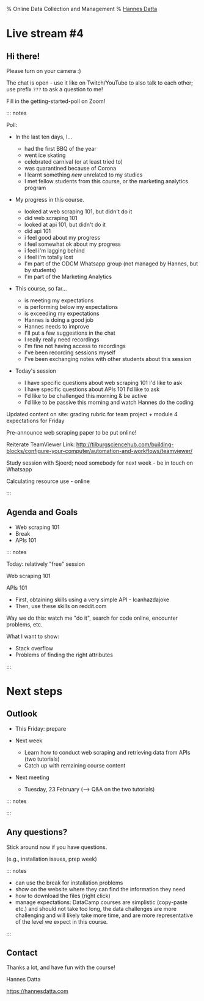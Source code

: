 % Online Data Collection and Management
% [Hannes Datta](https://hannesdatta.com)

# Live stream #4

## Hi there!

Please turn on your camera :)

The chat is open - use it like on Twitch/YouTube to also talk to each other; use prefix `???` to ask a question to me!

Fill in the getting-started-poll on Zoom!

::: notes

Poll:

- In the last ten days, I...
  - had the first BBQ of the year
  - went ice skating
  - celebrated carnival (or at least tried to)
  - was quarantined because of Corona
  - I learnt something *new* unrelated to my studies
  - I met fellow students from this course, or the marketing analytics program

- My progress in this course.
  - looked at web scraping 101, but didn't do it
  - did web scraping 101
  - looked at api 101, but didn't do it
  - did api 101
  - i feel good about my progress
  - i feel somewhat ok about my progress
  - i feel i'm lagging behind
  - i feel i'm totally lost
  - I'm part of the ODCM Whatsapp group (not managed by Hannes, but by students)
  - I'm part of the Marketing Analytics

- This course, so far...
  - is meeting my expectations
  - is performing below my expectations
  - is exceeding my expectations
  - Hannes is doing a good job
  - Hannes needs to improve
  - I'll put a few suggestions in the chat
  - I really really need recordings
  - I'm fine not having access to recordings
  - I've been recording sessions myself
  - I've been exchanging notes with other students about this session

- Today's session
  - I have specific questions about web scraping 101 I'd like to ask
  - I have specific questions about APIs 101 I'd like to ask
  - I'd like to be challenged this morning & be active
  - I'd like to be passive this morning and watch Hannes do the coding

Updated content on site: grading rubric for team project + module 4 expectations for Friday

Pre-announce web scraping paper to be put online!

Reiterate TeamViewer Link: http://tilburgsciencehub.com/building-blocks/configure-your-computer/automation-and-workflows/teamviewer/

Study session with Sjoerd; need somebody for next week - be in touch on Whatsapp

Calculating resource use - online

:::


## Agenda and Goals

- Web scraping 101
- Break
- APIs 101

::: notes

Today: relatively "free" session

Web scraping 101

APIs 101
- First, obtaining skills using a very simple API - Icanhazdajoke
- Then, use these skills on reddit.com


Way we do this: watch me "do it", search for code online, encounter problems, etc.

What I want to show:

- Stack overflow
- Problems of finding the right attributes


:::


# Next steps

## Outlook

- This Friday: prepare

- Next week
  - Learn how to conduct web scraping and retrieving data from APIs (two tutorials)
  - Catch up with remaining course content

- Next meeting
  - Tuesday, 23 February (--> Q&A on the two tutorials)


::: notes

:::


## Any questions?

Stick around now if you have questions.

(e.g., installation issues, prep week)

::: notes

* can use the break for installation problems
* show on the website where they can find the information they need
* how to download the files (right click)
* manage expectations: DataCamp courses are simplistic (copy-paste etc.) and should not take too long, the data challenges are more challenging and will likely take more time, and are more representative of the level we expect in this course.

:::

## Contact

Thanks a lot, and have fun with the course!

Hannes Datta

https://hannesdatta.com
